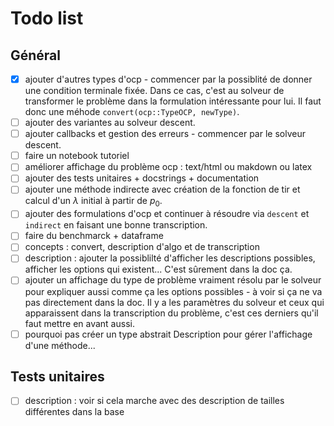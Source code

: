 # Todo list

## Général

- [x] ajouter d'autres types d'ocp - commencer par la possiblité de donner une condition terminale fixée. Dans ce cas, c'est au solveur de transformer le problème dans la formulation intéressante pour lui. Il faut donc une méhode `convert(ocp::TypeOCP, newType)`.
- [ ] ajouter des variantes au solveur descent.
- [ ] ajouter callbacks et gestion des erreurs - commencer par le solveur descent.
- [ ] faire un notebook tutoriel
- [ ] améliorer affichage du problème ocp : text/html ou makdown ou latex
- [ ] ajouter des tests unitaires + docstrings + documentation
- [ ] ajouter une méthode indirecte avec création de la fonction de tir et calcul d'un $\lambda$ initial à partir de $p_0$. 
- [ ] ajouter des formulations d'ocp et continuer à résoudre via `descent` et `indirect` en faisant une bonne transcription.
- [ ] faire du benchmarck + dataframe
- [ ] concepts : convert, description d'algo et de transcription
- [ ] description : ajouter la possiblilté d'afficher les descriptions possibles, afficher les options qui existent... C'est sûrement dans la doc ça.
- [ ] ajouter un affichage du type de problème vraiment résolu par le solveur pour expliquer aussi comme ça 
les options possibles - à voir si ça ne va pas directement dans la doc. Il y a les paramètres du solveur et 
ceux qui apparaissent dans la transcription du problème, c'est ces derniers qu'il faut mettre en avant aussi.
- [ ] pourquoi pas créer un type abstrait Description pour gérer l'affichage d'une méthode...
 
## Tests unitaires

- [ ] description : voir si cela marche avec des description de tailles différentes dans la base
